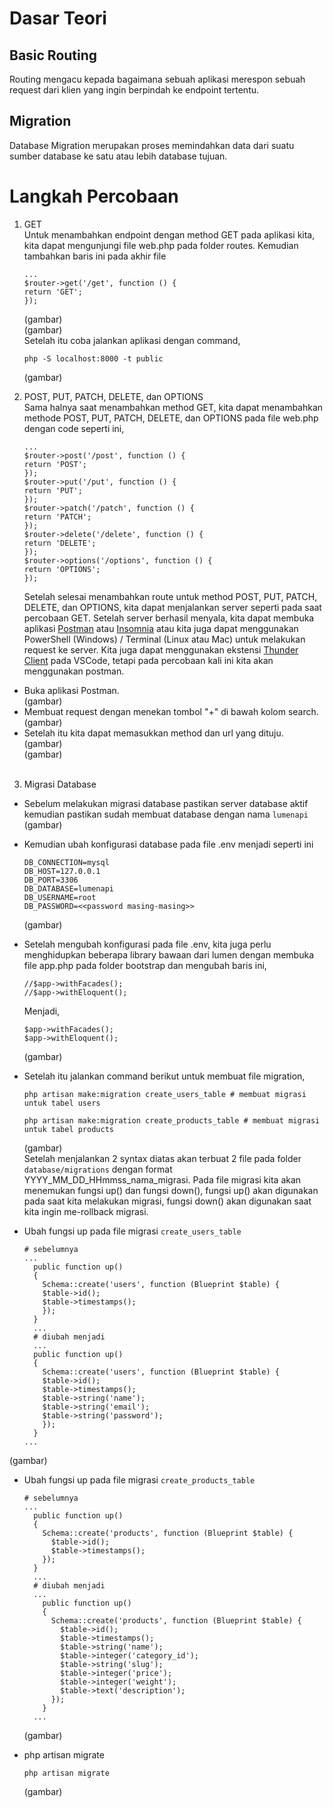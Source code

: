 # Dasar Teori

## Basic Routing
Routing mengacu kepada bagaimana sebuah aplikasi merespon sebuah request dari klien yang ingin berpindah ke endpoint tertentu.

## Migration
Database Migration merupakan proses memindahkan data dari suatu sumber database ke satu atau lebih database tujuan.

# Langkah Percobaan
  1. GET <br>
  Untuk menambahkan endpoint dengan method GET pada aplikasi kita, kita dapat mengunjungi file web.php pada folder routes. Kemudian tambahkan baris ini pada akhir file <br>
      ```
      ...
      $router->get('/get', function () {
      return 'GET';
      });
      ```
      (gambar)<br>
      (gambar)<br>
      Setelah itu coba jalankan aplikasi dengan command,<br>

      ```
      php -S localhost:8000 -t public
      ```
      (gambar)<br>

  2. POST, PUT, PATCH, DELETE, dan OPTIONS <br>
  Sama halnya saat menambahkan method GET, kita dapat menambahkan methode POST, PUT, PATCH, DELETE, dan OPTIONS pada file web.php dengan code seperti ini,<br>

      ```
      ...
      $router->post('/post', function () {
      return 'POST';
      });
      $router->put('/put', function () {
      return 'PUT';
      });
      $router->patch('/patch', function () {
      return 'PATCH';
      });
      $router->delete('/delete', function () {
      return 'DELETE';
      });
      $router->options('/options', function () {
      return 'OPTIONS';
      });
      ```

      Setelah selesai menambahkan route untuk method POST, PUT, PATCH, DELETE, dan OPTIONS, kita dapat menjalankan server seperti pada saat percobaan GET. Setelah server berhasil menyala, kita dapat membuka aplikasi <u>Postman</u> atau <u>Insomnia</u> atau kita juga dapat menggunakan PowerShell (Windows) / Terminal (Linux atau Mac) untuk melakukan request ke server. Kita juga dapat menggunakan ekstensi <u>Thunder Client</u> pada VSCode, tetapi pada percobaan kali ini kita akan menggunakan postman.<br>

  - Buka aplikasi Postman. <br>
  (gambar)<br>
  - Membuat request dengan menekan tombol "+" di bawah kolom search. <br>
  (gambar)<br>
  - Setelah itu kita dapat memasukkan method dan url yang dituju. <br>
  (gambar)<br>
  (gambar)<br><br>

  3. Migrasi Database<br>
  - Sebelum melakukan migrasi database pastikan server database aktif kemudian pastikan sudah membuat database dengan nama ```lumenapi``` <br>
  (gambar)<br>

  - Kemudian ubah konfigurasi database pada file .env   menjadi seperti ini <br>
      ```
      DB_CONNECTION=mysql
      DB_HOST=127.0.0.1
      DB_PORT=3306
      DB_DATABASE=lumenapi
      DB_USERNAME=root
      DB_PASSWORD=<<password masing-masing>>
      ```
      (gambar)<br>

  - Setelah mengubah konfigurasi pada file .env, kita juga perlu menghidupkan beberapa library bawaan dari lumen dengan membuka file app.php pada folder bootstrap dan mengubah baris ini, <br>
      ```
      //$app->withFacades();
      //$app->withEloquent();
      ```
      Menjadi, <br>
      ```
      $app->withFacades();
      $app->withEloquent();
      ```
      (gambar) <br>
  - Setelah itu jalankan command berikut untuk membuat file migration,<br>
      ```
      php artisan make:migration create_users_table # membuat migrasi untuk tabel users

      php artisan make:migration create_products_table # membuat migrasi untuk tabel products
      ```
      (gambar) <br>
      Setelah menjalankan 2 syntax diatas akan terbuat 2 file pada folder ```database/migrations``` dengan format YYYY_MM_DD_HHmmss_nama_migrasi. Pada file migrasi kita akan menemukan fungsi up() dan fungsi down(), fungsi up() akan digunakan pada saat kita melakukan migrasi, fungsi down() akan digunakan saat kita ingin me-rollback migrasi. <br>

  - Ubah fungsi up pada file migrasi ```create_users_table``` <br>
    ```
    # sebelumnya
    ...
      public function up()
      {
        Schema::create('users', function (Blueprint $table) {
        $table->id();
        $table->timestamps();
        });
      }
      ...
      # diubah menjadi
      ...
      public function up()
      {
        Schema::create('users', function (Blueprint $table) {
        $table->id();
        $table->timestamps();
        $table->string('name');
        $table->string('email');
        $table->string('password');
        });
      }
    ...
    ```
  (gambar) <br>

- Ubah fungsi up pada file migrasi ```create_products_table``` <br>
  ```
  # sebelumnya
  ...
    public function up()
    {
      Schema::create('products', function (Blueprint $table) {
        $table->id();
        $table->timestamps();
      });
    }
    ...
    # diubah menjadi
    ...
      public function up()
      {
        Schema::create('products', function (Blueprint $table) {
          $table->id();
          $table->timestamps();
          $table->string('name');
          $table->integer('category_id');
          $table->string('slug');
          $table->integer('price');
          $table->integer('weight');
          $table->text('description');
        });
      }
    ...
  ```
  (gambar) <br>

- php artisan migrate
    ```
    php artisan migrate
    ```
    (gambar) <br>